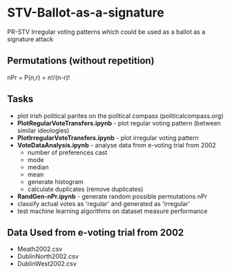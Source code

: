 # STV-Ballot-as-a-signature
PR-STV Irregular voting patterns which could be used as a ballot as a signature attack
## Permutations (without repetition)
nPr = P(n,r) = n!/(n-r)!
## Tasks
- plot irish political parites on the political compass (politicalcompass.org)
- **PlotRegularVoteTransfers.ipynb** - plot regular voting pattern (between similar ideologies)
- **PlotIrregularVoteTransfers.ipynb** - plot irregular voting pattern
- **VoteDataAnalysis.ipynb** - analyse data from e-voting trial from 2002
  - number of preferences cast
  - mode
  - median
  - mean
  - generate histogram
  - calculate duplicates (remove duplicates)
- **RandGen-nPr.ipynb** - generate random possible permutations nPr
- classify actual votes as 'regular' and generated as 'irregular'
- test machine learning algorithms on dataset measure performance 

## Data Used from e-voting trial from 2002
- Meath2002.csv
- DublinNorth2002.csv
- DublinWest2002.csv
